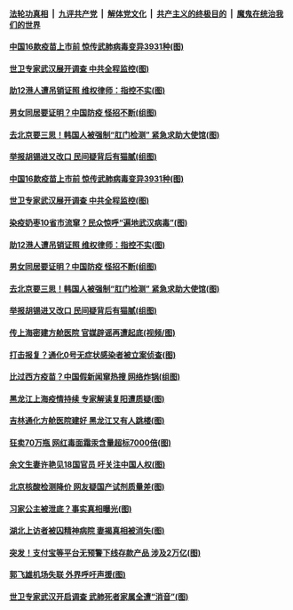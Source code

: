 

####  [法轮功真相](../../../../basic/blob/master/README.md?t=02011101) &nbsp;|&nbsp; [九评共产党](../../../../9ping.md/blob/master/README.md?t=02011101) &nbsp;|&nbsp; [解体党文化](../../../../jtdwh.md/blob/master/README.md?t=02011101)  &nbsp;|&nbsp; [共产主义的终极目的](../../../../gczydzjmd.md/blob/master/README.md?t=02011101) &nbsp;|&nbsp; [魔鬼在统治我们的世界](../../../../mgztzwmdsj.md/blob/master/README.md?t=02011101) 

#### [中国16款疫苗上市前 惊传武肺病毒变异3931种(图)](../pages/p1/960971.md?t=02011101) 

#### [世卫专家武汉展开调查 中共全程监控(图)](../pages/p1/960985.md?t=02011101) 

#### [助12港人遭吊销证照 维权律师：指控不实(图)](../pages/p1/960956.md?t=02011101) 

#### [男女同居要证明？中国防疫 怪招不断(组图)](../pages/p1/960904.md?t=02011101) 

#### [去北京要三思！韩国人被强制“肛门检测” 紧急求助大使馆(图)](../pages/p1/960889.md?t=02011101) 

#### [举报胡锡进又改口 民间疑背后有猫腻(组图)](../pages/p1/960873.md?t=02011101) 

#### [中国16款疫苗上市前 惊传武肺病毒变异3931种(图)](../pages/p1/960971.md?t=02011101) 

#### [世卫专家武汉展开调查 中共全程监控(图)](../pages/p1/960985.md?t=02011101) 

#### [染疫奶枣10省市流窜？民众惊呼“遍地武汉病毒”(图)](../pages/p1/960967.md?t=02011101) 

#### [助12港人遭吊销证照 维权律师：指控不实(图)](../pages/p1/960956.md?t=02011101) 

#### [男女同居要证明？中国防疫 怪招不断(组图)](../pages/p1/960904.md?t=02011101) 

#### [去北京要三思！韩国人被强制“肛门检测” 紧急求助大使馆(图)](../pages/p1/960889.md?t=02011101) 

#### [举报胡锡进又改口 民间疑背后有猫腻(组图)](../pages/p1/960873.md?t=02011101) 

#### [传上海密建方舱医院 官媒辟谣再遭起底(视频/图)](../pages/p1/960867.md?t=02011101) 

#### [打击报复？通化0号无症状感染者被立案侦查(图)](../pages/p1/960806.md?t=02011101) 

#### [比过西方疫苗？中国假新闻窜热搜 网络炸锅(组图)](../pages/p1/960743.md?t=02011101) 

#### [黑龙江上海疫情持续 专家解读复阳遭质疑(图)](../pages/p1/960800.md?t=02011101) 

#### [吉林通化方舱医院建好 黑龙江又有人跳楼(图)](../pages/p1/960768.md?t=02011101) 

#### [狂卖70万瓶 网红毒面霜汞含量超标7000倍(图)](../pages/p1/960751.md?t=02011101) 

#### [余文生妻许艳见18国官员 吁关注中国人权(图)](../pages/p1/960736.md?t=02011101) 

#### [北京核酸检测降价 网友疑国产试剂质量差(图)](../pages/p1/960720.md?t=02011101) 

#### [习家公主被泄底？事实真相曝光(图)](../pages/p1/960706.md?t=02011101) 

#### [湖北上访者被囚精神病院 妻揭真相被消失(图)](../pages/p1/960750.md?t=02011101) 

#### [突发！支付宝等平台无预警下线存款产品 涉及2万亿(图)](../pages/p1/960686.md?t=02011101) 

#### [郭飞雄机场失联 外界呼吁声援(图)](../pages/p1/960698.md?t=02011101) 

#### [世卫专家武汉开启调查 武肺死者家属全遭“消音”(图)](../pages/p1/960660.md?t=02011101) 

